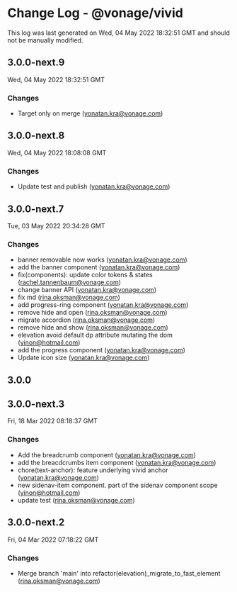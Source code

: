 # Change Log - @vonage/vivid

This log was last generated on Wed, 04 May 2022 18:32:51 GMT and should not be manually modified.

<!-- Start content -->

## 3.0.0-next.9

Wed, 04 May 2022 18:32:51 GMT

### Changes

- Target only on merge (yonatan.kra@vonage.com)

## 3.0.0-next.8

Wed, 04 May 2022 18:08:08 GMT

### Changes

- Update test and publish (yonatan.kra@vonage.com)

## 3.0.0-next.7

Tue, 03 May 2022 20:34:28 GMT

### Changes

- banner removable now works (yonatan.kra@vonage.com)
- add the banner component (yonatan.kra@vonage.com)
- fix(components): update color tokens & states (rachel.tannenbaum@vonage.com)
- change banner API (yonatan.kra@vonage.com)
- fix md (rina.oksman@vonage.com)
- add progress-ring component (yonatan.kra@vonage.com)
- remove hide and open (rina.oksman@vonage.com)
- migrate accordion (rina.oksman@vonage.com)
- remove hide and show (rina.oksman@vonage.com)
- elevation avoid default dp attribute mutating the dom (yinon@hotmail.com)
- add the progress component (yonatan.kra@vonage.com)
- Update icon size (yonatan.kra@vonage.com)

## 3.0.0
## 3.0.0-next.3

Fri, 18 Mar 2022 08:18:37 GMT

### Changes

- Add the breadcrumb component (yonatan.kra@vonage.com)
- add the breacdcrumbs item component (yonatan.kra@vonage.com)
- chore(text-anchor): feature underlying vivid anchor (yonatan.kra@vonage.com)
- new sidenav-item component. part of the sidenav component scope (yinon@hotmail.com)
- update test (rina.oksman@vonage.com)

## 3.0.0-next.2

Fri, 04 Mar 2022 07:18:22 GMT

### Changes

- Merge branch 'main' into refactor(elevation)_migrate_to_fast_element (rina.oksman@vonage.com)
